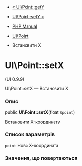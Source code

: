 - [« UI\Point::getY](ui-point.gety.md)
- [UI\Point::setY »](ui-point.sety.md)

- [PHP Manual](index.md)
- [UI\Point](class.ui-point.md)
- Встановити X

# UI\Point::setX

(UI 0.9.9)

UI\Point::setX — Встановити X

### Опис

public **UI\Point::setX**(float `$point`)

Встановити X-координату

### Список параметрів

`point`
Нова X-координата

### Значення, що повертаються
